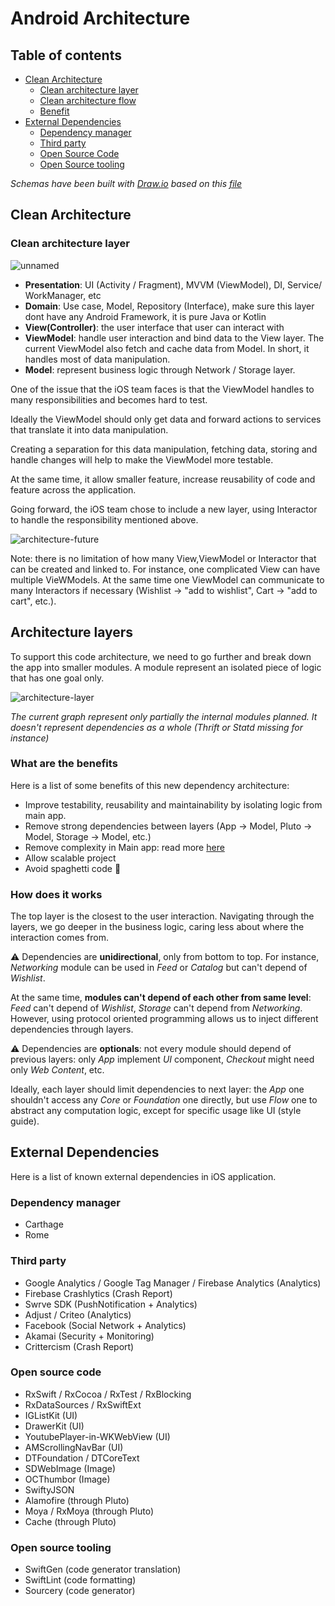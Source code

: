 

# Android Architecture

## Table of contents
<!-- TOC -->

- [Clean Architecture](#Clean-Architecture)
    - [Clean architecture layer](#Clean-architecture-layer)
    - [Clean architecture flow](#How-does-it-works)
    - [Benefit](#How-does-it-works)
- [External Dependencies](#external-dependencies)
    - [Dependency manager](#dependency-manager)
    - [Third party](#third-party)
    - [Open Source Code](#open-source-code)
    - [Open Source tooling](#open-source-tooling)

_Schemas have been built with [Draw.io](https://draw.io) based on this [file](./assets/20191204-ios-architecture.drawio)_

## Clean Architecture

### Clean architecture layer

![unnamed](https://user-images.githubusercontent.com/71365481/122347718-876aa000-cf74-11eb-9fd7-6089b8b82d3d.png)
* __Presentation__: UI (Activity / Fragment), MVVM (ViewModel), DI, Service/ WorkManager, etc
* __Domain__: Use case, Model, Repository (Interface), make sure this layer dont have any Android Framework, it is pure Java or Kotlin
* __View(Controller)__: the user interface that user can interact with
* __ViewModel__: handle user interaction and bind data to the View layer. The current ViewModel also fetch and cache data from Model. In short, it handles most of data manipulation.
* __Model__: represent business logic through Network / Storage layer.

One of the issue that the iOS team faces is that the ViewModel handles to many responsibilities and becomes hard to test. 

Ideally the ViewModel should only get data and forward actions to services that translate it into data manipulation.

Creating a separation for this data manipulation, fetching data, storing and handle changes will help to make the ViewModel more testable. 

At the same time, it allow smaller feature, increase reusability of code and feature across the application.

Going forward, the iOS team chose to include a new layer, using Interactor to handle the responsibility mentioned above.

![architecture-future](./assets/architecture-future.png)

Note: there is no limitation of how many View,ViewModel or Interactor that can be created and linked to. For instance, one complicated View can have multiple VieWModels. At the same time one ViewModel can communicate to many Interactors if necessary (Wishlist -> "add to wishlist", Cart -> "add to cart", etc.).

## Architecture layers

To support this code architecture, we need to go further and break down the app into smaller modules. A module represent an isolated piece of logic that has one goal only.

![architecture-layer](./assets/20191204-architecture-layer.png)

_The current graph represent only partially the internal modules planned. It doesn't represent dependencies as a whole (Thrift or Statd missing for instance)_

### What are the benefits

Here is a list of some benefits of this new dependency architecture:

* Improve testability, reusability and maintainability by isolating logic from main app.
* Remove strong dependencies between layers (App -> Model, Pluto -> Model, Storage -> Model, etc.)
* Remove complexity in Main app: read more [here](./core-refactoring.md)
* Allow scalable project
* Avoid spaghetti code 🍝 

### How does it works

The top layer is the closest to the user interaction. Navigating through the layers, we go deeper in the business logic, caring less about where the interaction comes from. 

⚠️ Dependencies are __unidirectional__, only from bottom to top. For instance, _Networking_ module can be used in _Feed_ or _Catalog_ but can't depend of _Wishlist_. 

At the same time, __modules can't depend of each other from same level__: _Feed_ can't depend of _Wishlist_, _Storage_ can't depend from _Networking_. However, using protocol oriented programming allows us to inject different dependencies through layers.

⚠️ Dependencies are __optionals__: not every module should depend of previous layers: only _App_ implement _UI_ component, _Checkout_ might need only _Web Content_, etc.

Ideally, each layer should limit dependencies to next layer: the _App_ one shouldn't access any _Core_ or _Foundation_ one directly, but use _Flow_ one to abstract any computation logic, except for specific usage like UI (style guide).

## External Dependencies

Here is a list of known external dependencies in iOS application.

### Dependency manager
* Carthage
* Rome

### Third party

* Google Analytics / Google Tag Manager / Firebase Analytics (Analytics)
* Firebase Crashlytics (Crash Report)
* Swrve SDK (PushNotification + Analytics)
* Adjust / Criteo (Analytics)
* Facebook (Social Network + Analytics)
* Akamai (Security + Monitoring)
* Crittercism (Crash Report)

### Open source code

* RxSwift / RxCocoa / RxTest / RxBlocking
* RxDataSources / RxSwiftExt
* IGListKit (UI)
* DrawerKit (UI)
* YoutubePlayer-in-WKWebView (UI)
* AMScrollingNavBar (UI)
* DTFoundation / DTCoreText
* SDWebImage (Image)
* OCThumbor (Image)
* SwiftyJSON
* Alamofire (through Pluto)
* Moya / RxMoya (through Pluto)
* Cache (through Pluto)

### Open source tooling

* SwiftGen (code generator translation)
* SwiftLint (code formatting)
* Sourcery (code generator)
